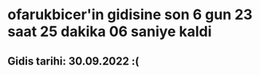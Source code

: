 # ofarukbicer'in gidisine son 6 gun 23 saat 25 dakika 06 saniye kaldi

## Gidis tarihi: 30.09.2022 :(